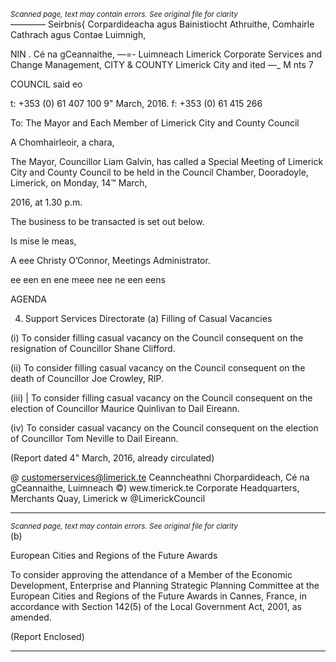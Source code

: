 *<small>Scanned page, text may contain errors. See original file for clarity</small>*  
_—_——_—_ Seirbnis{ Corpardideacha agus Bainistiocht Athruithe,
Comhairle Cathrach agus Contae Luimnigh,

NIN . Cé na gCeannaithe,
—=- Luimneach
Limerick Corporate Services and Change Management,
CITY & COUNTY Limerick City and ited —_
M nts 7

COUNCIL said eo

t: +353 (0) 61 407 100
9" March, 2016. f: +353 (0) 61 415 266

To: The Mayor and Each Member of Limerick City and County Council

A Chomhairleoir, a chara,

The Mayor, Councillor Liam Galvin, has called a Special Meeting of Limerick City and County
Council to be held in the Council Chamber, Dooradoyle, Limerick, on Monday, 14™ March,

2016, at 1.30 p.m.

The business to be transacted is set out below.

Is mise le meas,

A eee
Christy O’Connor,
Meetings Administrator.

ee een en ene meee nee ne een eens

AGENDA

4. Support Services Directorate
(a) Filling of Casual Vacancies

(i) To consider filling casual vacancy on the Council consequent on the
resignation of Councillor Shane Clifford.

(ii) To consider filling casual vacancy on the Council consequent on the
death of Councillor Joe Crowley, RIP.

(iii) | To consider filling casual vacancy on the Council consequent on the
election of Councillor Maurice Quinlivan to Dail Eireann.

(iv) To consider casual vacancy on the Council consequent on the election
of Councillor Tom Neville to Dail Eireann.

(Report dated 4" March, 2016, already circulated)

@ customerservices@limerick.te
Ceanncheathni Chorpardideach, Cé na gCeannaithe, Luimneach ©) wew.timerick.te
Corporate Headquarters, Merchants Quay, Limerick w @LimerickCouncil

---
*<small>Scanned page, text may contain errors. See original file for clarity</small>*  
(b)

European Cities and Regions of the Future Awards

To consider approving the attendance of a Member of the Economic
Development, Enterprise and Planning Strategic Planning Committee at the
European Cities and Regions of the Future Awards in Cannes, France, in
accordance with Section 142(5) of the Local Government Act, 2001, as
amended.

(Report Enclosed)

---
